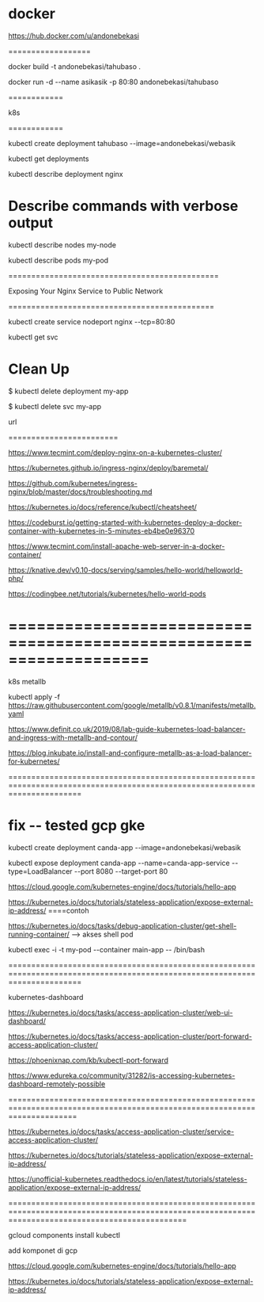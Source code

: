 # docker



https://hub.docker.com/u/andonebekasi

==================


docker build -t andonebekasi/tahubaso .

docker run -d --name asikasik -p 80:80 andonebekasi/tahubaso










============


k8s

============


kubectl create deployment tahubaso --image=andonebekasi/webasik

kubectl get deployments

kubectl describe deployment nginx




# Describe commands with verbose output

kubectl describe nodes my-node

kubectl describe pods my-pod




==============================================


Exposing Your Nginx Service to Public Network

=============================================

kubectl create service nodeport nginx --tcp=80:80

kubectl get svc



 Clean Up
==============


$ kubectl delete deployment my-app

$ kubectl delete svc my-app




url

========================


https://www.tecmint.com/deploy-nginx-on-a-kubernetes-cluster/


https://kubernetes.github.io/ingress-nginx/deploy/baremetal/


https://github.com/kubernetes/ingress-nginx/blob/master/docs/troubleshooting.md


https://kubernetes.io/docs/reference/kubectl/cheatsheet/


https://codeburst.io/getting-started-with-kubernetes-deploy-a-docker-container-with-kubernetes-in-5-minutes-eb4be0e96370



https://www.tecmint.com/install-apache-web-server-in-a-docker-container/



https://knative.dev/v0.10-docs/serving/samples/hello-world/helloworld-php/




https://codingbee.net/tutorials/kubernetes/hello-world-pods



===================================================================
===================================================================

k8s metallb

kubectl apply -f https://raw.githubusercontent.com/google/metallb/v0.8.1/manifests/metallb.yaml



https://www.definit.co.uk/2019/08/lab-guide-kubernetes-load-balancer-and-ingress-with-metallb-and-contour/


https://blog.inkubate.io/install-and-configure-metallb-as-a-load-balancer-for-kubernetes/

============================================================================================================================


fix -- tested gcp gke
=====================


kubectl create deployment canda-app --image=andonebekasi/webasik


kubectl expose deployment canda-app --name=canda-app-service --type=LoadBalancer --port 8080 --target-port 80


https://cloud.google.com/kubernetes-engine/docs/tutorials/hello-app

https://kubernetes.io/docs/tutorials/stateless-application/expose-external-ip-address/ ====contoh 



https://kubernetes.io/docs/tasks/debug-application-cluster/get-shell-running-container/ --> akses shell pod


kubectl exec -i -t my-pod --container main-app -- /bin/bash




============================================================================================================================



kubernetes-dashboard


https://kubernetes.io/docs/tasks/access-application-cluster/web-ui-dashboard/


https://kubernetes.io/docs/tasks/access-application-cluster/port-forward-access-application-cluster/



https://phoenixnap.com/kb/kubectl-port-forward


https://www.edureka.co/community/31282/is-accessing-kubernetes-dashboard-remotely-possible

===========================================================================================================================



https://kubernetes.io/docs/tasks/access-application-cluster/service-access-application-cluster/


https://kubernetes.io/docs/tutorials/stateless-application/expose-external-ip-address/


https://unofficial-kubernetes.readthedocs.io/en/latest/tutorials/stateless-application/expose-external-ip-address/






===================================================================================================================================================




gcloud components install kubectl

add komponet di gcp

https://cloud.google.com/kubernetes-engine/docs/tutorials/hello-app



https://kubernetes.io/docs/tutorials/stateless-application/expose-external-ip-address/






